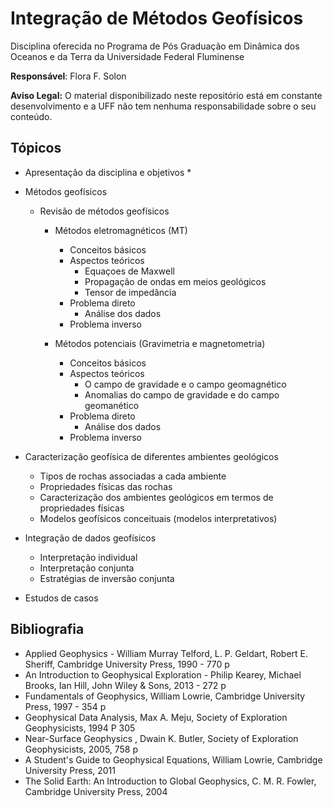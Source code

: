 # Integração de Métodos Geofísicos

Disciplina oferecida no Programa de Pós Graduação em Dinâmica dos Oceanos e da Terra da Universidade Federal Fluminense

**Responsável**: Flora F. Solon

**Aviso Legal:** O material disponibilizado neste repositório está em constante desenvolvimento e a UFF não tem nenhuma responsabilidade sobre o seu conteúdo.


## Tópicos

* Apresentação da disciplina e objetivos
  *
* Métodos geofísicos
  * Revisão de métodos geofísicos
    * Métodos eletromagnéticos (MT)
      * Conceitos básicos
      * Aspectos teóricos
        * Equaçoes de Maxwell
        * Propagação de ondas em meios geológicos
        * Tensor de impedância 
      * Problema direto
        * Análise dos dados
      * Problema inverso
      
    * Métodos potenciais (Gravimetria e magnetometria)
      * Conceitos básicos
      * Aspectos teóricos
        * O campo de gravidade e o campo geomagnético
        * Anomalias do campo de gravidade e do campo geomanético
      * Problema direto
        * Análise dos dados
      * Problema inverso
  
* Caracterização geofísica de diferentes ambientes geológicos
  * Tipos de rochas associadas a cada ambiente
  * Propriedades físicas das rochas
  * Caracterização dos ambientes geológicos em termos de propriedades físicas
  * Modelos geofísicos conceituais (modelos interpretativos)
  
* Integração de dados geofísicos
  * Interpretação individual
  * Interpretação conjunta
  * Estratégias de inversão conjunta

* Estudos de casos
  
  

## Bibliografia

* Applied Geophysics - William Murray Telford, L. P. Geldart, Robert E. Sheriff, Cambridge University Press, 1990 - 770 p
* An Introduction to Geophysical Exploration - Philip Kearey, Michael Brooks, Ian Hill, John Wiley & Sons, 2013 - 272 p
* Fundamentals of Geophysics, William Lowrie,  Cambridge University Press, 1997 - 354 p
* Geophysical Data Analysis, Max A. Meju, Society of Exploration Geophysicists, 1994 P 305
* Near-Surface Geophysics , Dwain K. Butler, Society of Exploration Geophysicists, 2005, 758 p
* A Student's Guide to Geophysical Equations, William Lowrie, Cambridge University Press, 2011
* The Solid Earth: An Introduction to Global Geophysics, C. M. R. Fowler, Cambridge University Press, 2004
